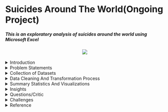 
  <h1 align="left"> Suicides Around The World(Ongoing Project)</h1>
  <h5 align="left"> This is an exploratory analysis of suicides around the world using Microsoft Excel </h3>

<p align="center">
  <img src= "https://user-images.githubusercontent.com/35836370/229316201-10b84d68-6dc8-4ae2-b876-163e63e19414.jpg" width="780"/>
</p>

<!-- <picture>
 <source media="(prefers-color-scheme: dark)" srcset="https://media.istockphoto.com/id/477120416/photo/suicide-word-cloud-with-abstract-background.jpg?s=612x612&w=0&k=20&c=9LsuqnCrjVSShk3Pmkn-U-K2FjI9tTHWyMXoiMLRLeo=" width="1000" height="300"/>
 <source media="(prefers-color-scheme: light)" srcset="https://media.istockphoto.com/id/477120416/photo/suicide-word-cloud-with-abstract-background.jpg?s=612x612&w=0&k=20&c=9LsuqnCrjVSShk3Pmkn-U-K2FjI9tTHWyMXoiMLRLeo=" width="1000" height="300"/>
 <img alt="An image with text of suicide and risk factors" src="https://media.istockphoto.com/id/477120416/photo/suicide-word-cloud-with-abstract-background.jpg?s=612x612&w=0&k=20&c=9LsuqnCrjVSShk3Pmkn-U-K2FjI9tTHWyMXoiMLRLeo=" width="1000" height="300"/>
</picture>
-->

<details>
  <summary>Introduction </summary>
      Suicide is death caused by injuring oneself with the intent to die. A suicide attempt is when someone harms themselves with any intent to end their       life, but they do not die as a result of their actions.<sup>1</sup>
      Suicide affects all ages. In 2020, in the United States, suicide was among the top 9 leading causes of death for people ages 10-64. Suicide was the         second leading cause of death for people ages 10-14 and 25-34.<sup>2</sup>
      Suicide and suicide attempts cause serious emotional, physical, and economic impacts. People who attempt suicide and survive may experience serious       injuries that can have long-term effects on their health. They may also experience depression and other mental health concerns.<sup>3</sup>
      Suicide and suicide attempts affect the health and well-being of friends, loved ones, co-workers, and the community. When people die by suicide,         their surviving family and friends may experience shock, anger, guilt, symptoms of depression or anxiety, and may even experience thoughts of suicide themselves.<sup>3</sup>
      The good news is that more than 90% of people who attempt suicide and survive never go on to die by suicide.<sup>4</sup>
</details>


<details>
  <summary>Problem Statements </summary>
  <ol>
      <li>Which Continent has the highest prevalence of suicides</li>
      <li>Which Country has the highest prevalence of suicides</li>
      <li>Which year had the highest prevalence of suicides</li>
      <li>Is there a relationship between suicide rates and a country's GDP</li>
      <li>Is there a relationship between suicide rates and a country's human developmental index</li>
      <li>Is there a relationship between suicide rates and a country's human developmental index</li>
    
  </ol>
</details>


<details>
  <summary>Collection of Datasets</summary>
  The datasets were gotten from:
  <ul>
    <li> <a href="https://www.healthdata.org/">Gapminder</a>: The data consists of the number of suicides per country per year spanning from the year 1990 to the 
            In 2019, there are 31 columns, and 205 rows from 204 countries, downloaded in xlsx format when loaded into Excel the data is in a wide format.   
    </li>
    <p><img src= "https://user-images.githubusercontent.com/35836370/229313129-88edf0d8-dd0a-44c8-aa57-91d20be2f80f.jpeg"/></p>
    <li> <a href="https://statisticstimes.com/geography/countries-by-continents.php">Countries by Continents</a>: to work with continents, I downloaded data from 
         this site, which includes countries and their corresponding continent, this was done using the power query editor.
         <p>Open Excel, open a new Excel worksheet, from the ribbon, select data, and select from the web. This opens a From web pop-up, insert the URL, leave the 
              default basic, and press ok. It opens another pop-up Access Web Content, from the drop-down option, choose the one that ends with ".php", and press 
              connect. 
             This opens the Navigator window, select "Countries or Areas". select Transform. This takes you to the power Query Editor. I want to use only the 
             column with country and continent. Drag the continent close to the country for easy selection, select "country", and "continent" while holding down 
             the shift key in Windows, right-click, from the options provided, and select Remove other columns. An overview of the data shows no missing data. 
             click "close and apply". This file can be saved on the local machine to be used whenever needed.
        </p>
    </li>
    <p align="middle"><img src="/pic1.jpeg" width="48%",height="140" /></p>
  </ul>
  </details>
  
  <details>
      <summary>Data Cleaning And Transformation Process</summary>
          <p>The data from gapminder (suicide data) was cleaned using the Excel power query editor, which included:</p>
              <ul>
                  <li>Always make a copy of your data before making any changes to it, this acts as a fallback when you need the original data</li>
                  <li>Freeze top row: Select the View tab, select Freeze panes, and select Freeze top row
                  </li>
                  <li>Find and replace 'k':  An overview of the data shows there are some rows with 'K' to them since there is no avenue to confirm why there is 
                      'k' in the data, I will assume those 
                      figures are in thousands. Selecting Find & select in the home tab, brings a pop-up, enter 'k', and press findall. it shows that there are 
                      343 cells were affected by this, so manually fixing 
                      this would be a waste of time and a high risk of making a mistake is there.
                      Select the whole sheet, you can select A1, hold down 'shift + Ctrl', press the 'end' key, and press the 'pgDn' key. Select Sort&Filter, this 
                      adds a filter icon to the first roll.
                      Click on the filter icon on 1990, and select Number Filters, Custom Filter, this brings out the Custom Autofilter pop-up, select the drop- 
                      down and choose 'ends with', enter 'k' in the adjacent box, and press ok. this shows only 204 of the 343 cells. This is because I filtered 
                      using the 1990 column, meaning there are still cells with the 'k' value not displayed. I was unable to get a method that could do it at once 
                      across all the years.
                      This is the formula to remove the 'k' and multiply the cell with 'k' by 1000:=IF(RIGHT(B63,1)="k", "LEFT(B63, FIND("k", B63)-1)*1000, B63)"
                  </li>
                  <li>Remove duplicates</li>
                  <li>Check for spelling errors etc</li>
                  <li>Merge the 2 tables using vlookup function: =VLOOKUP(A2,'Countries_Continent (2)'!A2:B250,2,FALSE) . Before using this formula,
                    <ul>
                       <li> Sort your tables A-Z</li>
                       <li> Ensure the table with the continent has been reformatted as a range and not a table, select the whole table, go to the table design 
                            tab, and click on "convert to range"</li>
                       <li> If the formula is not showing a value, check and make sure the cell is formatted as general and not text</li>
                       </ul>  
                  <li>Convert the table from a wide to a long format: The conversion is done to make creating a pivot table easier, which allows analysis much 
                      faster and easier as you can select the features you want to analyze. This involves using the power query editor:
                    <ul>
                      <li>Select the whole data range, click on the Data tab, and select from table or range</li>
                      <li>This fires up the power query editor, select the year columns, and click on the transform tab</li>
                      <li>Select unpivot, this puts all the years in a single column, all the values in a single column</li>
                      <li>Name your columns appropriately</li>
                      <li>Click close and apply</li>
                    </ul>
                  </li>
                      <p align="center">
                          <img src="./Wide_table_format.png", width="55%", height="480", title="wide format"/>
                      &nbsp; &nbsp; &nbsp; &nbsp;
                          <img src="./Long_table_format.png", width="30%", height="240",title="long format"/> 
                     </p>
             </ul>
    </p>
</details>
<details>
      <summary>Summary Statistics And Visualizations</summary> 
             <ul>
                 <p> I created a pivot table to make it easier to do the descriptive statistics. The descriptive statistic would be on the continent as there are 
                      over 200 countries within the data, this would make it cumbersome to make meaning from the descriptive statistics.
                          How to create a pivot table, click into any cell within the data range, click the insert tab, and click Pivot Table, this would bring up 
                          a blank box with a PivotTable Field beside it. 
                          Features of interest can be picked and dropped into any of the sections. 
                      <ul>
                        <li>Place Continent in the column section, Year in the row, and Value in the values section, this populates the blank field, showing the 
                            suicide count for each year across continents</li>
                           <p align="center">
                          <img src="./continent_yr.png", width="55%", height="50", title="continent/yr"/>
                      &nbsp; &nbsp; &nbsp; &nbsp;
                          </p>
                        <li>To create a summarization table: click on the Data tab, and click on Data Analysis which is at the far end, it brings a pop-up 
                            Analysis Tool, from the options, click on Descriptive and press ok, for the data range, select the whole pivot table created earlier, 
                            check the Label in the first-row box, select summary statistics, and press ok. The mode and count were deleted since it is of no use, 
                            the country count was added manually. The formula used to calculate the count of unique countries, continents, and years is:
                            " =COUNTA(UNIQUE(Long_Table_1[Country])) "
                            " =COUNTA(UNIQUE(Long_Table_1[Continent])) "
                            " =COUNTA(UNIQUE(Long_Table_1[Year])) "
                            To count the number of countries in each continent, I used the pivot table, placed the continent in the column section, and the 
                            countries in the row and value section, the filter the continent one after the other
                        </li>
                         <p align="center">
                          <img src="./Summary_table.png", width="75%", height="900", title="summary table"/>
                              &nbsp; &nbsp; &nbsp; &nbsp;    
                       </p>
                      <li> Create a column chart to display the number of countries in each continent, also a line graph to show the trend of suicides over the 
                           years for each continent.
                      </li>
                     <p align="left">
                          <img src="./Country_count.png", width="40%", height="100", title="country count"/>
                            &nbsp; &nbsp; &nbsp; &nbsp;
                          <img src="./Screenshot 2024-04-20 130630.png", width="55%", height="800",title=" global suicide trend"/> 
                     </p>
                     <li>I divide the continents into 2 groups, the first group had continents whose minimum rate was above 100,000. This included Asia and 
                         Europe. The second group had continents whose maximum rate was below 100,000, this included Africa, North America, South America And 
                         Oceania.</li>   
                     <li>I created the 2 groups to visualize the trends better as the scale was too compressed.</li>
                    <p align="left">
                          <img src="./trend_4_countries.png", width="43%", height="700", title="group 2"/>
                            &nbsp; &nbsp; &nbsp; &nbsp;
                          <img src="./trend_2_countries.png", width="50%", height="400",title="group 1"/> 
                     </p>
                      <li>From the 2 line graphs above, the trend for the second group is better visualized and appreciated</li>
                      <li> I tried creating histograms to visualize the most frequent suicide rate, I found 3 ways of creating histograms in Excel with each 
                       producing different results in terms of appeal, interpretation derivation, ability to modify, and ease of making the graph. I went with the 
                       method to some extent produced a graph from which I could extract some information. The following graphs were produced :
                        <li> AFRICA </li>
                        <p><img src= "Africa_hist.png"/></p>
                        <li> ASIA </li>
                        <p><img src= "Asia_hist.png"/></p>
                        <li> EUROPE </li>
                        <p><img src= "Europe_hist.png"/></p>
                        <li> NORTH AMERICA </li>
                        <p><img src= "N.America_hist.png"/></p>
                        <li> SOUTH AMERICA </li>
                        <p><img src= "S.America_hist.png"/></p>
                        <li> OCEANIA </li>
                        <p><img src= "oceania_hist.png"/></p>
                      </li>
                      </ul>
                     
                 </p>    
             </ul>       

</details>
<details>
  <summary>Insights </summary>
  <ul>
    <li>The Mode value in the statistical table showed NA, this is because the data is a continuous type, so it would be almost impossible to have a value 
        reoccurring more than once.
   <li>Asia had a wavy trend with increased and decreased areas over the years but still had the highest for each year.</li>
   <li>Europe showed a continuous steady decline from 2005 onwards.</li>
   <li>Africa is the only continent that showed a steady increase without any decrease</li>
  <!--<li>There was a steady increase in the suicide rates for all continents in group 2.</li>-->
  <li>North America reached a peak in 2016, then started dropping .</li>
  <li>South America stopped increasing in 2017 and reached a plateau-like state from that year onwards.</li>
  <li>Oceania had the lowest increase from year to year.</li>
  <li>Interpretation of the histogram in conjunction with the summary statistical table:
    <p><li>Skewness:
           From the table Africa's skewness value is -0.27, Asia's is  -0.45, Europe's is -0.08, North America's is +0.48, South America's is -0.48, Oceania's is 
           +0.26, the " + " sign indicates that the distribution is positively skewed tail towards the right) while the " - " sign indicates that the distribution 
           is negatively skewed ( tail towards the left) which is corroborated by the histogram. The level of symmetry of the distribution is emphasized by the 
           value. A value within the range of -0.5, 0.5 means that the distribution ( shape of the histogram) is approximately symmetrical and tends 
           towards the Bell or Gaussian curves. Looking at the histogram for all the continents except Europe, one might tend to doubt the authenticity, but 
           from the understanding that in a symmetric distribution, there are equal shares of value on both sides with the Mean = Median = Mode. The Mean value 
           Oceania for instance is at the frequency of 4, which is the 4th bar counting from the right, when you add up the frequency bars it equals 15, which 
           is half of 30 ( the total number of occurrences), apply this logic to others.  
         </li>
    </p>
  </li>
</li>
  </ul>
</details>
<details>
  <summary>Questions/Critic</summary>
  kindly send your questions and/or criticism to my email adefowokea@gmail.com or WhatsApp number +234 815 958 9217, thank you.
</details>

<details>
  <summary>Challenges</summary>
    <ul>
      <li>Some countries were not added to the suicide data from the source</li>
      <li> Some countries were named differently in both tables, so it came up as N/A, I had to cross-check those countries manually</li>
      <li>I had to manually add Asia for Taiwan as there was no data for it</li>
      <li>No avenue to verify some of the discrepancies found in the dataset</li>
      
   </ul>
</details>


<details>
    <summary>Reference</summary>
      <ol>
       <li>Crosby A, Ortega L, Melanson C. [Self-directed violence surveillance: Uniform definitions and recommended data elements, version 1.0 PDF – 1MB](https://www.cdc.gov/suicide/pdf/self-directed-violence- 
           a.pdf)(2011) Atlanta, GA: Centers for Disease Control and Prevention, National Center        for Injury Prevention and Control.
       </li>
       <li>CDC.CDC WONDER: Underlying cause of death, 1999–2019. Atlanta, GA: US Department of Health and Human Services, CDC; 2020.[https://wonder.cdc.gov/Deaths-by-Underlying-Cause.html]
       </li>
       <li>Chapman A, Dixon-Gordon K. (2007) [Emotional antecedents and consequences of deliberate self-harm and suicide attempts]                               
           (https://onlinelibrary.wiley.com/doi/full/10.1521/suli.2007.37.5.543). Suicide & Life-Threatening Behavior; 37(5): 543-552.
       </li>
       <li>Owens D, Horrocks J, House A. (2002) Fatal and non-fatal repetition of self-harm. Systematic review. Br J Psychiatry. Sep; 181:193-9.</li>
     </ol>
</details>

